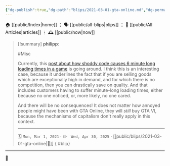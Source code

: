 ```yaml
---
{"dg-publish":true,"dg-path":"blips/2021-03-01-gta-online.md","dg-permalink":"2021/03/01/gta-online/","permalink":"/2021/03/01/gta-online/","title":"philipp @ 2021-03-01"}
---
```



<div class="transclusion internal-embed is-loaded"><div class="markdown-embed">




🏠 [[public/Index\|home]]  ⋮ 🗣️ [[public/all-blips\|blips]] ⋮  📝 [[public/All Articles\|articles]]  ⋮ 🕰️ [[public/now\|now]]


</div></div>


> [!summary] **philipp**:
>
> #Misc
>
> Currently, this [post about how shoddy code causes 6 minute long loading times in a game](https://nee.lv/2021/02/28/How-I-cut-GTA-Online-loading-times-by-70/index.html) is going around. I think this is an interesting case, because it underlines the fact that if you are selling goods which are exceptionally high in demand, and for which there is no competition, then you can drastically save on quality. And that includes customers having to suffer minute-long loading times, either because no one noticed, or, more likely, no one cared.
>
> And there will be no consequences! It does not matter how annoyed people might have been with GTA Online, they will _still_ buy GTA VI, because the mechanisms of capitalism don't really apply in this context.
> - - -
>
> 🗓️ <code>Mon, Mar 1, 2021</code>  · ✏️ <code> Wed, Apr 30, 2025</code>  · [[public/blips/2021-03-01-gta-online\|🔗]]
{ #blip}


- - -

 👾
